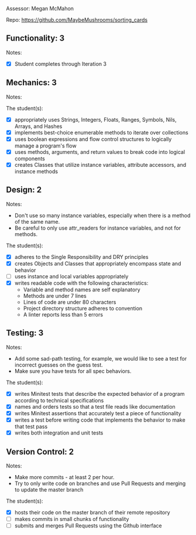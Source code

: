 Assessor: Megan McMahon

Repo: https://github.com/MaybeMushrooms/sorting_cards

## Functionality: 3

Notes:

- [x] Student completes through Iteration 3

## Mechanics: 3

Notes:

The student(s):

- [x] appropriately uses Strings, Integers, Floats, Ranges, Symbols, Nils, Arrays, and Hashes
- [x] implements best-choice enumerable methods to iterate over collections
- [x] uses boolean expressions and flow control structures to logically manage a program's flow
- [x] uses methods, arguments, and return values to break code into logical components
- [x] creates Classes that utilize instance variables, attribute accessors, and instance methods

## Design: 2

Notes:

* Don't use so many instance variables, especially when there is a method of the same name.
* Be careful to only use attr_readers for instance variables, and not for methods.

The student(s):

- [x] adheres to the Single Responsibility and DRY principles
- [x] creates Objects and Classes that appropriately encompass state and behavior
- [ ] uses instance and local variables appropriately
- [x] writes readable code with the following characteristics:
    * Variable and method names are self explanatory
    * Methods are under 7 lines
    * Lines of code are under 80 characters
    * Project directory structure adheres to convention
    * A linter reports less than 5 errors

## Testing: 3

Notes:

* Add some sad-path testing, for example, we would like to see a test for incorrect guesses on the guess test.
* Make sure you have tests for all spec behaviors.

The student(s):

- [x] writes Minitest tests that describe the expected behavior of a program according to technical specifications
- [x] names and orders tests so that a test file reads like documentation
- [x] writes Minitest assertions that accurately test a piece of functionality
- [x] writes a test before writing code that implements the behavior to make that test pass
- [x] writes both integration and unit tests

## Version Control: 2

Notes:

* Make more commits - at least 2 per hour.
* Try to only write code on branches and use Pull Requests and merging to update the master branch

The student(s):

- [x] hosts their code on the master branch of their remote repository
- [ ] makes commits in small chunks of functionality
- [ ] submits and merges Pull Requests using the Github interface
